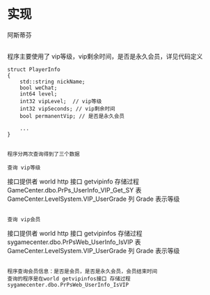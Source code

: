 # 实现
阿斯蒂芬



##
程序主要使用了 vip等级，vip剩余时间，是否是永久会员，详见代码定义
```
struct PlayerInfo
{
	std::string nickName;
	bool weChat;
	int64 level;
	int32 vipLevel;  // vip等级
	int32 vipSeconds; // vip剩余时间
	bool permanentVip; // 是否是永久会员

	...
}


程序分两次查询得到了三个数据

查询 vip等级
```
接口提供者 world
http 接口 getvipinfo
存储过程 GameCenter.dbo.PrPs_UserInfo_VIP_Get_SY
表  GameCenter.LevelSystem.VIP_UserGrade   列 Grade  表示等级
```

查询 vip会员
```
接口提供者 world
http 接口 getvipinfos
存储过程 sygamecenter.dbo.PrPsWeb_UserInfo_IsVIP
表  GameCenter.LevelSystem.VIP_UserGrade   列 Grade  表示等级

```

程序查询会员信息：是否是会员，是否是永久会员，会员结束时间
查询的程序是在world getvipinfos接口 存储过程 sygamecenter.dbo.PrPsWeb_UserInfo_IsVIP


```
